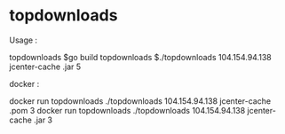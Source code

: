 # topdownloads

Usage :

topdownloads $go build
topdownloads $./topdownloads 104.154.94.138 jcenter-cache .jar 5


docker :

docker run topdownloads ./topdownloads 104.154.94.138 jcenter-cache .pom 3
docker run topdownloads ./topdownloads 104.154.94.138 jcenter-cache .jar 3
